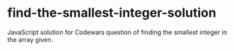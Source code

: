 # find-the-smallest-integer-solution
JavaScript solution for Codewars question of finding the smallest integer in the array given.
